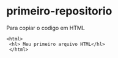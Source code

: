 # primeiro-repositorio

Para copiar o codigo em HTML
```
<html>
 <hl> Meu primeiro arquivo HTML</hl>
 </html>
 ```
